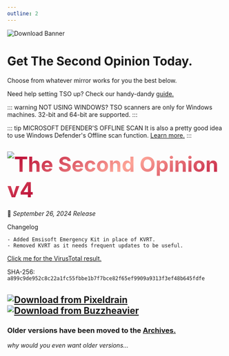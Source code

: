 ```yaml
---
outline: 2
---
```


![Download Banner](/banner_download.png)
# Get The Second Opinion Today.
Choose from whatever mirror works for you the best below.

Need help setting TSO up? Check our handy-dandy [guide.](/how-to.md)

<!--TSO LATEST-->
::: warning NOT USING WINDOWS?
TSO scanners are only for Windows machines. 32-bit and 64-bit are supported.
:::

::: tip MICROSOFT DEFENDER'S OFFLINE SCAN
It is also a pretty good idea to use Windows Defender's Offline scan function. <a href="https://learn.microsoft.com/en-us/defender-endpoint/microsoft-defender-offline">Learn more.</a>
:::

## <img style="float: left;" src="/new.png"/> <h style="font-size: 3rem;color: transparent; background:-webkit-linear-gradient(120deg, #B7012E, #FDA598, #B7012E); -webkit-background-clip: text;">The Second Opinion v4</h> 
📅 *September 26, 2024 Release*

Changelog
```
- Added Emsisoft Emergency Kit in place of KVRT.
- Removed KVRT as it needs frequent updates to be useful.
```
[Click me for the VirusTotal result.](https://www.virustotal.com/gui/file/a899c9de952c8c22a1fc55fbbe1b7f7bce82f65ef9909a9313f3ef48b645fdfe)

SHA-256: `a899c9de952c8c22a1fc55fbbe1b7f7bce82f65ef9909a9313f3ef48b645fdfe`

[![Download from Pixeldrain](/button_pixeldrain.png)](https://pixeldrain.com/u/ZMe2kGfm)
[![Download from Buzzheavier](/button_buzzheavier.png)](https://buzzheavier.com/f/GYW_V5mpAAA)
---
### Older versions have been moved to the [Archives.](/archives.html)
*why would you even want older versions...*
